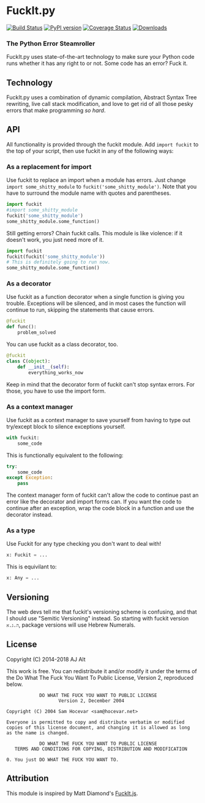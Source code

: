 # FuckIt.py

[![Build Status](https://img.shields.io/travis/ajalt/fuckitpy/master.svg)](https://travis-ci.org/ajalt/fuckitpy)
[![PyPI version](.web/pypibadge.svg)](https://pypi.python.org/pypi/fuckit/4.8.1)
[![Coverage Status](https://img.shields.io/badge/coverage-110%25-brightgreen.svg)](https://coveralls.io/r/ajalt/fuckitpy?branch=master)
[![Downloads](https://img.shields.io/badge/downloads-1.1M%2Fmonth-brightgreen.svg)](https://pypi.python.org/pypi/fuckit)

### The Python Error Steamroller
FuckIt.py uses state-of-the-art technology to make sure your Python code runs
whether it has any right to or not. Some code has an error? Fuck it.

## Technology
FuckIt.py uses a combination of dynamic compilation, Abstract Syntax Tree rewriting, live call stack modification, and love to get rid of all those pesky errors that make programming _so hard_.

## API
All functionality is provided through the fuckit module. Add `import fuckit` to the top of your script, then use fuckit in any of the following ways:

### As a replacement for import
Use fuckit to replace an import when a module has errors.
Just change `import some_shitty_module` to `fuckit('some_shitty_module')`. Note that you have to surround the module name with quotes and parentheses.

```python
import fuckit
#import some_shitty_module
fuckit('some_shitty_module')
some_shitty_module.some_function()
```

Still getting errors? Chain fuckit calls. This module is like violence: if it doesn't work, you just need more of it.

```python
import fuckit
fuckit(fuckit('some_shitty_module'))
# This is definitely going to run now.
some_shitty_module.some_function()
```

### As a decorator
Use fuckit as a function decorator when a single function is giving you trouble. Exceptions will be silenced, and in most cases the function will continue to run, skipping the statements that cause errors.

```python
@fuckit
def func():
    problem_solved
```

You can use fuckit as a class decorator, too.

```python
@fuckit
class C(object):
    def __init__(self):
        everything_works_now
```

Keep in mind that the decorator form of fuckit can't stop syntax errors. For those, you have to use the import form.

### As a context manager
Use fuckit as a context manager to save yourself from having to type out try/except block to silence exceptions yourself.

```python
with fuckit:
    some_code
```

This is functionally equivalent to the following:

```python
try:
    some_code
except Exception:
    pass
```

The context manager form of fuckit can't allow the code to continue past an error like the decorator and import forms can. If you want the code to continue after an exception, wrap the code block in a function and use the decorator instead.

### As a type
Use Fuckit for any type checking you don't want to deal with!

```python
x: Fuckit = ...
```

This is equivilant to:

```python
x: Any = ...
```

## Versioning

The web devs tell me that fuckit's versioning scheme is confusing, and that I should use "Semitic Versioning" instead. So starting with fuckit version `ה.ג.א`, package versions will use Hebrew Numerals.


## License

Copyright (C) 2014-2018 AJ Alt

This work is free. You can redistribute it and/or modify it under the
terms of the Do What The Fuck You Want To Public License, Version 2,
reproduced below.

                DO WHAT THE FUCK YOU WANT TO PUBLIC LICENSE
                       Version 2, December 2004

	Copyright (C) 2004 Sam Hocevar <sam@hocevar.net>

	Everyone is permitted to copy and distribute verbatim or modified
	copies of this license document, and changing it is allowed as long
	as the name is changed.

                DO WHAT THE FUCK YOU WANT TO PUBLIC LICENSE
       TERMS AND CONDITIONS FOR COPYING, DISTRIBUTION AND MODIFICATION

 	0. You just DO WHAT THE FUCK YOU WANT TO.

## Attribution

This module is inspired by Matt Diamond's [FuckIt.js](https://github.com/mattdiamond/fuckitjs).
